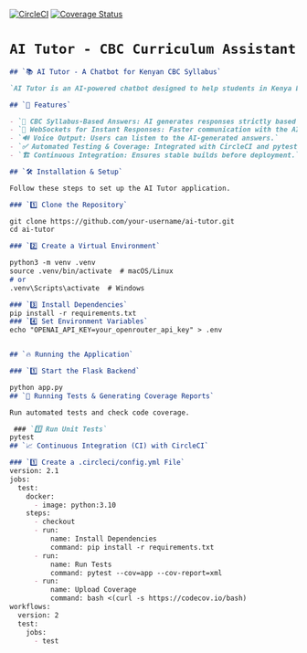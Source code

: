 [![CircleCI](https://dl.circleci.com/status-badge/img/gh/kabuiya/Tutor/tree/main.svg?style=svg)](https://dl.circleci.com/status-badge/redirect/gh/kabuiya/Tutor/tree/main)
[![Coverage Status](https://coveralls.io/repos/github/kabuiya/tutor/badge.svg?branch=circleci-project-setup)](https://coveralls.io/github/kabuiya/tutor?branch=circleci-project-setup)
# `AI Tutor - CBC Curriculum Assistant`

```markdown
## `📚 AI Tutor - A Chatbot for Kenyan CBC Syllabus`

`AI Tutor is an AI-powered chatbot designed to help students in Kenya by providing subject-specific tutoring based on the **Competency-Based Curriculum (CBC)**. It integrates OpenRouter AI models for intelligent responses and includes **voice synthesis** for auditory learning.`

## `🚀 Features`

- `📖 CBC Syllabus-Based Answers: AI generates responses strictly based on the Kenyan curriculum.`
- `🔄 WebSockets for Instant Responses: Faster communication with the AI.`
- `🔊 Voice Output: Users can listen to the AI-generated answers.`
- `✅ Automated Testing & Coverage: Integrated with CircleCI and pytest-cov.`
- `🏗️ Continuous Integration: Ensures stable builds before deployment.`

## `🛠️ Installation & Setup`

Follow these steps to set up the AI Tutor application.

### `1️⃣ Clone the Repository`

git clone https://github.com/your-username/ai-tutor.git
cd ai-tutor

### `2️⃣ Create a Virtual Environment`

python3 -m venv .venv
source .venv/bin/activate  # macOS/Linux
# or
.venv\Scripts\activate  # Windows

### `3️⃣ Install Dependencies`
pip install -r requirements.txt
### `4️⃣ Set Environment Variables`
echo "OPENAI_API_KEY=your_openrouter_api_key" > .env


## `🔥 Running the Application`

### `1️⃣ Start the Flask Backend`

python app.py
## `🧪 Running Tests & Generating Coverage Reports`

Run automated tests and check code coverage.

 ### `1️⃣ Run Unit Tests`
pytest
## `📈 Continuous Integration (CI) with CircleCI`

### `1️⃣ Create a .circleci/config.yml File`
version: 2.1
jobs:
  test:
    docker:
      - image: python:3.10
    steps:
      - checkout
      - run:
          name: Install Dependencies
          command: pip install -r requirements.txt
      - run:
          name: Run Tests
          command: pytest --cov=app --cov-report=xml
      - run:
          name: Upload Coverage
          command: bash <(curl -s https://codecov.io/bash)
workflows:
  version: 2
  test:
    jobs:
      - test








